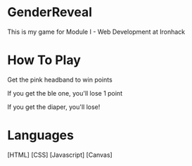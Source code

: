 # GenderReveal

This is my game for Module I - Web Development at Ironhack


# How To Play

<p>Get the pink headband to win points</p>
<p>If you get the ble one, you'll lose 1 point</p>
<p>If you get the diaper, you'll lose!</p>

# Languages
[HTML]
[CSS]
[Javascript]
[Canvas]
